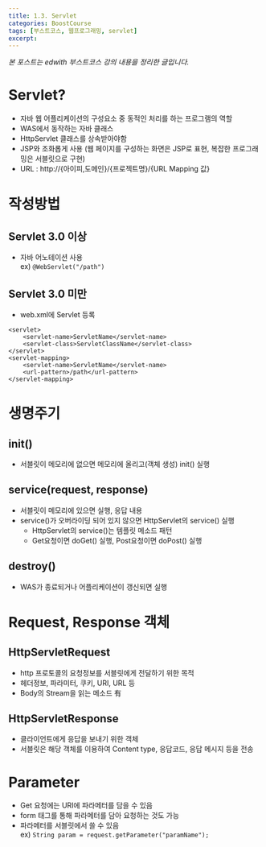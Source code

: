 ```yaml
---
title: 1.3. Servlet
categories: BoostCourse
tags: [부스트코스, 웹프로그래밍, servlet]
excerpt:
---
```

*본 포스트는 edwith 부스트코스 강의 내용을 정리한 글입니다.*

# Servlet?
- 자바 웹 어플리케이션의 구성요소 중 동적인 처리를 하는 프로그램의 역할
- WAS에서 동작하는 자바 클래스
- HttpServlet 클래스를 상속받아야함
- JSP와 조화롭게 사용 (웹 페이지를 구성하는 화면은 JSP로 표현, 복잡한 프로그래밍은 서블릿으로 구현)
- URL : http://{아이피,도메인}/{프로젝트명}/{URL Mapping 값}

# 작성방법

## Servlet 3.0 이상
- 자바 어노테이션 사용  
ex) `@WebServlet("/path")`

## Servlet 3.0 미만
- web.xml에 Servlet 등록

```
<servlet>
    <servlet-name>ServletName</servlet-name>
    <servlet-class>ServletClassName</servlet-class>
</servlet>
<servlet-mapping>
    <servlet-name>ServletName</servlet-name>
    <url-pattern>/path</url-pattern>
</servlet-mapping>
```

# 생명주기

## init()
- 서블릿이 메모리에 없으면 메모리에 올리고(객체 생성) init() 실행

## service(request, response)
- 서블릿이 메모리에 있으면 실행, 응답 내용
- service()가 오버라이딩 되어 있지 않으면  HttpServlet의 service() 실행
    - HttpServlet의 service()는 템플릿 메소드 패턴
    - Get요청이면 doGet() 실행, Post요청이면 doPost() 실행
    
## destroy()
- WAS가 종료되거나 어플리케이션이 갱신되면 실행

# Request, Response 객체

## HttpServletRequest
- http 프로토콜의 요청정보를 서블릿에게 전달하기 위한 목적  
- 헤더정보, 파라미터, 쿠키, URI, URL 등  
- Body의 Stream을 읽는 메소드 有

## HttpServletResponse
- 클라이언트에게 응답을 보내기 위한 객체
- 서블릿은 해당 객체를 이용하여 Content type, 응답코드, 응답 메시지 등을 전송

# Parameter
- Get 요청에는 URI에 파라메터를 담을 수 있음
- form 태그를 통해 파라메터를 담아 요청하는 것도 가능
- 파라메터를 서블릿에서 쓸 수 있음  
ex) `String param = request.getParameter("paramName");`
